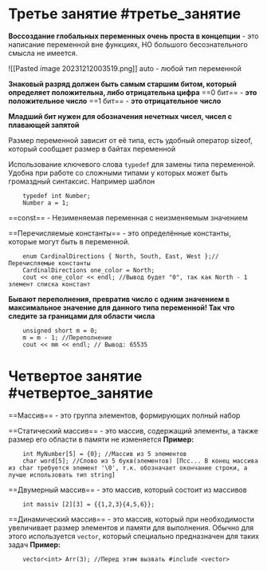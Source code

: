 # Третье занятие #третье_занятие

**Воссоздание глобальных переменных очень проста в концепции** - это написание переменной вне функциях, НО большого бесознательного смысла не имеется. 

![[Pasted image 20231212003519.png]]
auto - любой тип переменной

**Знаковый разряд должен быть самым старшим битом, который определяет положительна, либо отрицательна цифра**
==0 бит== - **это положительное число**
==1 бит== - **это отрицательное число**

**Младший бит нужен для обозначения нечетных чисел, чисел с плавающей запятой**

Размер переменной зависит от её типа, есть удобный оператор sizeof, который сообщает размер в байтах переменной

Использование ключевого слова `typedef` для замены типа переменной. Удобна при работе со сложными типами у которых может быть громаздный синтаксис. Например шаблон
```
	typedef int Number;
	Number a = 1;
```

==const== - Незименяемая переменная с неизменяемым значением

==Перечисляемые константы== - это определённые константы, которые могут быть в переменной.
```
	enum CardinalDirections { North, South, East, West };//Перечисляемые константы
	CardinalDirections one_color = North; 
	cout << one_color << endl; //Вывод будет "0", так как North - 1 элемент списка констант
```

**Бывают переполнения, превратив число с одним значением в максимальное значение для данного типа переменной! Так что следите за границами для области числа**
```
	unsigned short m = 0; 
	m = m - 1; //Переполнение
	cout << mm << endl; // Вывод: 65535
```

# Четвертое занятие #четвертое_занятие 

==Массив== - это группа элементов, формирующих полный набор

==Статический массив== - это массив, содержащий элементы, а также размер его области в памяти не изменяется
**Пример:**
```
	int MyNumber[5] = {0}; //Массив из 5 элементов
	char word[5]; //Слово из 5 букв(элементов) [Псс... В конец массива из char требуется элемент '\0', т.к. обозначает окончание строки, а лучше использовать тип string]
```

==Двумерный массив== - это массив, который состоит из массивов
```
	int massiv [2][3] = {{1,2,3}{4,5,6}};
```

==Динамический массив== - это массив, который при необходимости увеличивает размер элементов и памяти для выполнения. Обычно для этого используется `vector`, который специально предназначен для таких задач
**Пример:**
```
	vector<int> Arr(3); //Перед этим вызвать #include <vector>
```